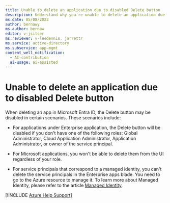```yaml
---
title: Unable to delete an application due to disabled Delete button
description: Understand why you're unable to delete an application due to disabled Delete button.
ms.date: 05/08/2023
author: bernawy
ms.author: bernaw
editor: v-jsitser
ms.reviewer: v-leedennis, jarrettr
ms.service: active-directory
ms.subservice: app-mgmt
content_well_notification: 
  - AI-contribution
  ai-usage: ai-assisted
---
```

# Unable to delete an application due to disabled Delete button

When deleting an app in Microsoft Entra ID, the Delete button may be disabled in certain scenarios. These scenarios include:

- For applications under Enterprise application, the Delete button will be disabled if you don't have one of the following roles: Global Administrator, Cloud Application Administrator, Application Administrator, or owner of the service principal.

- For Microsoft applications, you won't be able to delete them from the UI regardless of your role.

- For service principals that correspond to a managed identity, you can't delete the service principals in the Enterprise apps blade. You need to go to the Azure resource to manage it. To learn more about Managed Identity, please refer to the article [Managed Identity](/azure/active-directory/managed-identities-azure-resources/overview).

[!INCLUDE [Azure Help Support](../../includes/azure-help-support.md)]
